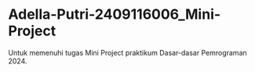 # Adella-Putri-2409116006_Mini-Project
Untuk memenuhi tugas Mini Project praktikum Dasar-dasar Pemrograman 2024.
